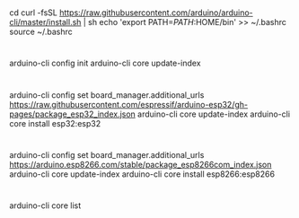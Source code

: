 
#
cd
curl -fsSL https://raw.githubusercontent.com/arduino/arduino-cli/master/install.sh | sh
echo 'export PATH=$PATH:$HOME/bin' >> ~/.bashrc
source ~/.bashrc

#
arduino-cli config init
arduino-cli core update-index

#
arduino-cli config set board_manager.additional_urls https://raw.githubusercontent.com/espressif/arduino-esp32/gh-pages/package_esp32_index.json
arduino-cli core update-index
arduino-cli core install esp32:esp32


#
arduino-cli config set board_manager.additional_urls https://arduino.esp8266.com/stable/package_esp8266com_index.json
arduino-cli core update-index
arduino-cli core install esp8266:esp8266

#
arduino-cli core list
